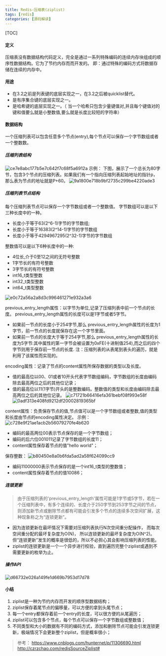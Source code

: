```yaml
---
title: Redis-压缩表(ziplist)
tags: [redis]   
categories: [源码解读]
---
```


[TOC]


#### 定义
压缩表没有数据结构代码定义，完全是通过一系列特殊编码的连续内存块组成的顺序性数据结构。它为了节约内存而而开发的。
即：通过特殊的编码方式将数据存储在连续的内存中。
 

#### 用途
- 在3.2之前是列表键的底层实现之一，在3.2之后被quicklist替代。
- 是有序集合键的底层实现之一。
- 是哈希键的底层实现之一。（ 当一个哈希只包含少量键值对,并且每个键值对的键和值要么就是小整数值,要么就是长度比较短的字符串）

#### 数据结构
一个压缩列表可以包含任意多个节点(entry),每个节点可以保存一个字节数组或者一个整数数。
##### 压缩列表结构
 ![ce7e8abc177b5e7c642f7c68f5a6912a](Redis-压缩表(ziplist).resources/ADDA7AC4-1825-4575-8FC2-D3A17A73B5C6.png)
示例：
下图，展示了一个总长为80字节，包含3个节点的压缩列表。如果我们有一个指向压缩列表起始地址的指针p，那么表为节点的地址就是P+60。
![9a1800e718b9bf2735c299be4220ade3](Redis-压缩表(ziplist).resources/223B660E-96BA-449E-957F-C8C06DC070CC.png)

##### 压缩列表节点结构
每个压缩列表节点可以保存一个字节数组或者一个整数值。
字节数组可以是以下三种长度中的一种。
- 长度小于等于63(2^6-1)字节的字节数组;
- 长度小于等于16383(2^14-1)字节的字节数组
- 长度小于等于4294967295(2^32-1)字节的字节数组

整数值可以是以下6种长度中的一种:
- 4位长,介于0至12之间的无符号整数
- 1字节长的有符号整数
- 3字节长的有符号整数
- int16_t类型整数
- int32_t类型整数
- int64_t类型整数

![e0c72a56a2a8d3c996461271e932a3a6](Redis-压缩表(ziplist).resources/8257C83C-3D96-4705-83B6-3440AC8899F8.png)
 
previous_entry_length属性：以字节为单位,记录了压缩列表中前一个节点的长度。 previous_entry_length属性的长度可以是1字节或者5字节。
- 如果前一节点的长度小于254字节,那么 previous_entry_length属性的长度为1字节，前一节点的长度就保存在这一个字节里面。
- 如果前一节点的长度大于等于254字节,那么 previous_entry_length属性的长度为5字节:其中属性的第一字节会被设置为0xFE(十进制值254),而之后的四个字节则用于保存前一节点的长度.
注：压缩列表的从表尾到表头的遍历，就是利用了该属性而实现的。

encoding属性：记录了节点的content属性所保存数据的类型以及长度。
- 值的最高位以00、01或者10开头代表字节数组编码，字节数组的长度由编码除去最高两位之后的其他位记录；
- 值的最高位以11(1字节)开头的是整数编码。整数值的类型和长度由编码除去最高两位之后的其他位记录。
![c71721b66416efa361bebf08f993e58f](Redis-压缩表(ziplist).resources/E50C5DA8-79B6-475F-B82C-0521382145B7.png)
![0adf313e408fd9212df20002819365bf](Redis-压缩表(ziplist).resources/6B681D3A-EEBF-44A8-A542-5BA1536424BF.png)

content属性：负责保存节点的值,节点值可以是一个字节数组或者整数,值的类型和长度由节点的encoding属性决定。
示例：
![c728e9f21ae1acb2b56079270fe4b620](Redis-压缩表(ziplist).resources/6ACF8189-B76A-4A1A-A035-7DC5B4F1C4CA.png)
- 编码的最高两位00表示节点保存的是一个字节数组；
- 编码的后六位001011记录了字节数组的长度11；
- content属性保存着节点的值"hello world"；

保存整数：
![b80450e8a0b6fda5ad2a58f624099cc9](Redis-压缩表(ziplist).resources/22C3F9A4-2791-42AC-8A94-CE6E4F988889.png)
- 编码11000000表示节点保存的是一个int16_t类型的整数值；
- content属性保存着节点的值10086；


##### 连锁更新 　　
> 由于压缩列表的'previous_entry_length'属性可能是1字节或5字节，若在一个压缩列表中，有多个连续的、长度介于250字节到253字节之间的节点，则添加新节点或删除节点都有可能会引发多个节点的连续多次空间扩展，这种现象称之为“连锁更新”。
- 因为连锁更新在最坏情况下需要对压缩列表执行N次空间重分配操作， 而每次空间重分配的最坏复杂度为O(N)， 所以连锁更新的最坏复杂度为O(N^2)。但“连锁更新”发生的概率是很低的，所以不必担心其会影响压缩列表的性能。
- ziplist的连锁更新是一个一个异步进行校验，直到遍历完整个ziplist或遇到不需要更新的枚举为止。

##### 操作API
![d66732e026a149fe1d669b7953d17d78](Redis-压缩表(ziplist).resources/CFE0134B-D1D9-4231-9A41-80A0A3E2D50C.png)

#### 小结
1. ziplist是一种为节约内存而开发的顺序型数据结构；
2. ziplist保存着尾节点的偏移量，可以方便的拿到头尾节点；
3. 每一个entry都保存着前一个entry的长度，可以很方便的从尾遍历；
4. ziplist可以包含多个节点，每个节点可以保存一个字节数组或整数值；
5. 不同类型和大小的数据有不同的编码方式，添加和删除节点可能会引发连锁更新，极端情况下会更新整个ziplist，但是概率很小；

> 参考： https://www.cnblogs.com/hunternet/p/11306690.html
http://czrzchao.com/redisSourceZiplist#
